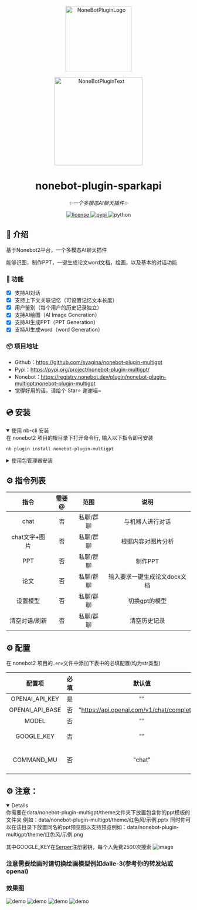 <div align="center">
  <a href="https://v2.nonebot.dev/store"><img src="https://source.cclmsy.cc/Images/nbp_Sparkapi/nbp_logo.png" width="180" height="180" alt="NoneBotPluginLogo"></a>
  <br>
  <p><img src="https://source.cclmsy.cc/Images/nbp_Sparkapi/NoneBotPlugin.svg" width="240" alt="NoneBotPluginText"></p>
</div>

<div align="center">

# nonebot-plugin-sparkapi

_✨一个多模态AI聊天插件✨_

<a href="./LICENSE">
    <img src="https://img.shields.io/github/license/CCLMSY/nonebot-plugin-sparkapi.svg" alt="license">
</a>
<a href="https://pypi.python.org/pypi/nonebot-plugin-sparkapi">
    <img src="https://img.shields.io/pypi/v/nonebot-plugin-sparkapi.svg" alt="pypi">
</a>
<img src="https://img.shields.io/badge/python-3.8+-blue.svg" alt="python">

</div>

## 📖 介绍

基于Nonebot2平台，一个多模态AI聊天插件

能够识图，制作PPT，一键生成论文word文档，绘画，以及基本的对话功能

### 💬 功能
- [x] 支持AI对话
- [x] 支持上下文关联记忆（可设置记忆文本长度）
- [x] 用户鉴别（每个用户的历史记录独立）
- [x] 支持AI绘图（AI Image Generation）
- [x] 支持AI生成PPT（PPT Generation）
- [x] 支持AI生成word（word Generation）

### 📦 项目地址
- Github：https://github.com/syagina/nonebot-plugin-multigpt
- Pypi：https://pypi.org/project/nonebot-plugin-multigpt/
- Nonebot：https://registry.nonebot.dev/plugin/nonebot-plugin-multigpt:nonebot-plugin-multigpt
- 觉得好用的话，请给个 Star⭐️ 谢谢喵~ 

## 💿 安装

<details open>
<summary>使用 nb-cli 安装</summary>
在 nonebot2 项目的根目录下打开命令行, 输入以下指令即可安装

    nb plugin install nonebot-plugin-multigpt

</details>

<details>
<summary>使用包管理器安装</summary>
在 nonebot2 项目的插件目录下, 打开命令行, 根据你使用的包管理器, 输入相应的安装命令

<details>
<summary>pip</summary>

    pip install nonebot-plugin-multigpt
</details>
<details>
<summary>pdm</summary>

    pdm add nonebot-plugin-multigpt
</details>
<details>
<summary>poetry</summary>

    poetry add nonebot-plugin-multigpt
</details>
<details>
<summary>conda</summary>

    conda install nonebot-plugin-multigpt
</details>

打开 nonebot2 项目根目录下的 `pyproject.toml` 文件, 在 `[tool.nonebot]` 部分追加写入

    plugins = ["nonebot_plugin_multigpt"]

</details>

## ⚙️ 指令列表


| 指令 | 需要@ | 范围 | 说明 |
|:-----:|:----:|:----:|:----:|
| chat | 否 | 私聊/群聊 | 与机器人进行对话 |
| chat文字+图片 | 否 | 私聊/群聊 | 根据内容对图片分析 |
| PPT | 否 | 私聊/群聊 | 制作PPT |
| 论文 | 否 | 私聊/群聊 | 输入要求一键生成论文docx文档 |
| 设置模型 | 否 | 私聊/群聊 | 切换gpt的模型 |
| 清空对话/刷新 | 否 | 私聊/群聊 | 清空历史记录 |


## ⚙️ 配置

在 nonebot2 项目的`.env`文件中添加下表中的必填配置(均为str类型)

| 配置项 | 必填 | 默认值 | 说明 |
|:-----:|:----:|:----:|:----:|
| OPENAI_API_KEY | 是 | "" | APIKey |
| OPENAI_API_BASE | 否 | "https://api.openai.com/v1/chat/completions" | 你的转发站地址 |
| MODEL | 否 | "" | 使用的模型 |
| GOOGLE_KEY | 否 | "" | "不填写不能使PPT附加图片" | 
| COMMAND_MU | 否 | "chat" | 起始命令符参考nonebot的COMMAND_START |


##  ⚙️ 注意：
<details open>
你需要在data/nonebot-plugin-multigpt/theme文件夹下放置包含你的ppt模板的文件夹
例如：data/nonebot-plugin-multigpt/theme/红色风/示例.pptx
同时你可以在该目录下放置同名的ppt预览图以支持预览例如：data/nonebot-plugin-multigpt/theme/红色风/示例.png
</details>

其中GOOGLE_KEY在[Serper](https://serper.dev/)注册密钥，每个人免费2500次搜索
![image](https://github.com/Yanyutin753/googleSearch-On-Wechat/assets/132346501/32a55333-1e5c-48fd-91fa-00f79cff04e5)



### 注意需要绘画时请切换绘画模型例如dalle-3(参考你的转发站或openai)

### 效果图
![demo](https://github.com/syagina/nonebot_plugin_multigpt/blob/main/Camera%20Roll/86BBB3B88A69B4C7C7130A7CFA68C25E.png)
![demo](https://github.com/syagina/nonebot_plugin_multigpt/blob/main/Camera%20Roll/E7294EC967D68DA403EC4AB5C00DB116.png)
![demo](https://github.com/syagina/nonebot_plugin_multigpt/blob/main/Camera%20Roll/E88CC601B4A6F79FC27CBC21328C21B3.png)
![demo](https://github.com/syagina/nonebot_plugin_multigpt/blob/main/Camera%20Roll/3226a38ad4d946b203b64be2b674d271.jpg)

